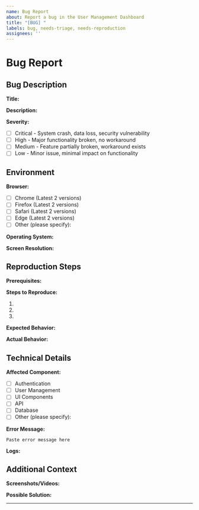 ```yaml
---
name: Bug Report
about: Report a bug in the User Management Dashboard
title: "[BUG] "
labels: bug, needs-triage, needs-reproduction
assignees: ''
---
```


# Bug Report

## Bug Description

**Title:**
<!-- Provide a clear and concise bug title (100 characters maximum) -->

**Description:**
<!-- 
Provide a detailed description of the bug (50-2000 characters):
- What happened?
- What impact does this have on functionality?
- Which users or roles are affected?
-->

**Severity:**
<!-- Select one: Critical, High, Medium, Low -->
- [ ] Critical - System crash, data loss, security vulnerability
- [ ] High - Major functionality broken, no workaround
- [ ] Medium - Feature partially broken, workaround exists
- [ ] Low - Minor issue, minimal impact on functionality

## Environment

**Browser:**
<!-- Select one: -->
- [ ] Chrome (Latest 2 versions)
- [ ] Firefox (Latest 2 versions)
- [ ] Safari (Latest 2 versions)
- [ ] Edge (Latest 2 versions)
- [ ] Other (please specify):

**Operating System:**
<!-- Specify OS name and version (e.g., Windows 11, macOS 12.5, Ubuntu 22.04) -->

**Screen Resolution:**
<!-- For UI issues, specify in format: 1920x1080 -->

## Reproduction Steps

**Prerequisites:**
<!-- List any necessary setup or conditions required before reproduction (e.g., logged in as admin, specific data in system) -->

**Steps to Reproduce:**
<!-- Provide numbered step-by-step instructions -->
1. 
2. 
3. 
<!-- Add more steps as needed -->

**Expected Behavior:**
<!-- Describe what should happen when following the steps above -->

**Actual Behavior:**
<!-- Describe what actually happens when following the steps above -->

## Technical Details

**Affected Component:**
<!-- Select one: -->
- [ ] Authentication
- [ ] User Management
- [ ] UI Components
- [ ] API
- [ ] Database
- [ ] Other (please specify):

**Error Message:**
<!-- Paste the exact error message or console output if available -->
```
Paste error message here
```

**Logs:**
<!-- Attach relevant log files (max 10MB, .log or .txt files only) -->

## Additional Context

**Screenshots/Videos:**
<!-- If applicable, add screenshots or screen recordings to help explain the problem -->

**Possible Solution:**
<!-- Optional: If you have any suggestions on how to fix the issue -->

---

<!-- When submitting a PR to fix this bug, please reference this issue using "Fixes #issue_number" in the PR description -->